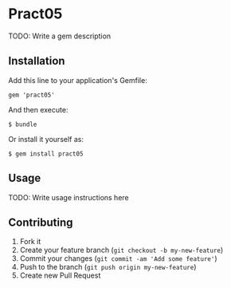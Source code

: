 # Pract05

TODO: Write a gem description

## Installation

Add this line to your application's Gemfile:

    gem 'pract05'

And then execute:

    $ bundle

Or install it yourself as:

    $ gem install pract05

## Usage

TODO: Write usage instructions here

## Contributing

1. Fork it
2. Create your feature branch (`git checkout -b my-new-feature`)
3. Commit your changes (`git commit -am 'Add some feature'`)
4. Push to the branch (`git push origin my-new-feature`)
5. Create new Pull Request

